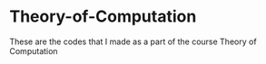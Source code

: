 # Theory-of-Computation
These are the codes that I made as a part of the course Theory of Computation
